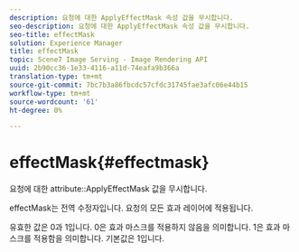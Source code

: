 ```yaml
---
description: 요청에 대한 ApplyEffectMask 속성 값을 무시합니다.
seo-description: 요청에 대한 ApplyEffectMask 속성 값을 무시합니다.
seo-title: effectMask
solution: Experience Manager
title: effectMask
topic: Scene7 Image Serving - Image Rendering API
uuid: 2b90cc36-1e33-4116-a11d-74eafa9b366a
translation-type: tm+mt
source-git-commit: 7bc7b3a86fbcdc57cfdc31745fae3afc06e44b15
workflow-type: tm+mt
source-wordcount: '61'
ht-degree: 0%

---
```



# effectMask{#effectmask}

요청에 대한 attribute::ApplyEffectMask 값을 무시합니다.

effectMask는 전역 수정자입니다. 요청의 모든 효과 레이어에 적용됩니다.

유효한 값은 0과 1입니다. 0은 효과 마스크를 적용하지 않음을 의미합니다. 1은 효과 마스크를 적용함을 의미합니다. 기본값은 1입니다.
